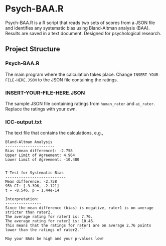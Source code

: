 # Psych-BAA.R
Psych-BAA.R is a R script that reads two sets of scores from a JSON file and identifies any systematic bias using Bland-Altman analysis (BAA). Results are saved in a text document. Designed for psychological research.

## Project Structure
### Psych-BAA.R
The main program where the calculation takes place. Change ```INSERT-YOUR-FILE-HERE.JSON``` to the JSON file containing the ratings.
### INSERT-YOUR-FILE-HERE.JSON
The sample JSON file containing ratings from ```human_rater``` and ```ai_rater```. Replace the ratings with your own.
### ICC-output.txt
The text file that contains the calculations, e.g.,
```
Bland-Altman Analysis
----------------------
Bias (mean difference): -2.758
Upper Limit of Agreement: 4.964
Lower Limit of Agreement: -10.480


T-Test for Systematic Bias
---------------------------
Mean difference: -2.758
95% CI: [-3.396, -2.121]
t = -8.546, p = 1.44e-14

Interpretation:
----------------
Since the mean difference (bias) is negative, rater1 is on average stricter than rater2.
The average rating for rater1 is: 7.70.
The average rating for rater2 is: 10.46.
This means that the ratings for rater1 are on average 2.76 points lower than the ratings of rater2.```

May your BAAs be high and your p-values low! 

